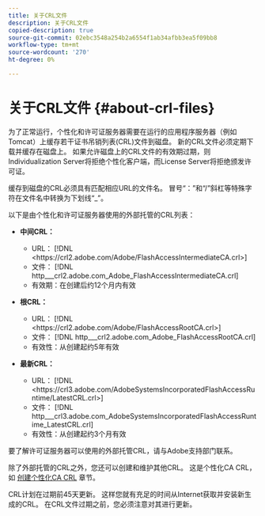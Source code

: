 ```yaml
---
title: 关于CRL文件
description: 关于CRL文件
copied-description: true
source-git-commit: 02ebc3548a254b2a6554f1ab34afbb3ea5f09bb8
workflow-type: tm+mt
source-wordcount: '270'
ht-degree: 0%

---
```


# 关于CRL文件 {#about-crl-files}

为了正常运行，个性化和许可证服务器需要在运行的应用程序服务器（例如Tomcat）上缓存若干证书吊销列表(CRL)文件到磁盘。 新的CRL文件必须定期下载并缓存在磁盘上。 如果允许磁盘上的CRL文件的有效期过期，则Individualization Server将拒绝个性化客户端，而License Server将拒绝颁发许可证。

缓存到磁盘的CRL必须具有匹配相应URL的文件名。 冒号“：”和“/”斜杠等特殊字符在文件名中转换为下划线“_”。

以下是由个性化和许可证服务器使用的外部托管的CRL列表：

* **中间CRL：**

   * URL： [!DNL <ht<span></span>tps://crl2.adobe.com/Adobe/FlashAccessIntermediateCA.crl>]
   * 文件： [!DNL http___crl2.adobe.com_Adobe_FlashAccessIntermediateCA.crl]
   * 有效期：在创建后约12个月内有效

* **根CRL：**

   * URL： [!DNL <ht<span></span>tps://crl2.adobe.com/Adobe/FlashAccessRootCA.crl>]
   * 文件： [!DNL http___crl2.adobe.com_Adobe_FlashAccessRootCA.crl]
   * 有效性：从创建起约5年有效

* **最新CRL：**

   * URL： [!DNL <ht<span></span>tps://crl3.adobe.com/AdobeSystemsIncorporatedFlashAccessRuntime/LatestCRL.crl>]
   * 文件： [!DNL http___crl3.adobe.com_AdobeSystemsIncorporatedFlashAccessRuntime_LatestCRL.crl]
   * 有效性：从创建起约3个月有效

要了解许可证服务器可以使用的外部托管CRL，请与Adobe支持部门联系。

<!---

Commenting out because of a security vulnerability reported in Jira PSIRT-20689. 

The following are externally hosted CRLs that are used only by the License Servers:

* URL: `https://crl2.adobe.com/Adobe/FlashAccessIndividualizationCA.crl`

* File: `http___crl2.adobe.com_Adobe_FlashAccessIndividualizationCA.crl`

* Validity: Good for approximately 3 months from creation

* URL: `https://individualization-crl.primetime.adobe.com/FlashAccessIndividualizationCA.crl`

* File: `http___individualization-crl.primetime.adobe.com_FlashAccessIndividualizationCA.crl`

* Validity: Good for approximately 3 months from creation

* URL: `https://individualization-crl.s3-website-us-east-1.amazonaws.com/FlashAccessIndividualizationCA.crl`

* File: `http___individualization-crl.s3-website-us-east-1.amazonaws.com_FlashAccessIndividualizationCA.crl`

* Validity: Good for approximately 3 months from creation

--->

除了外部托管的CRL之外，您还可以创建和维护其他CRL。 这是个性化CA CRL，如 [创建个性化CA CRL](../../../on-premises-i15n-server/server-configuration-section/server-properties/create-i15n-ca-crl.md) 章节。

CRL计划在过期前45天更新。 这样您就有充足的时间从Internet获取并安装新生成的CRL。 在CRL文件过期之前，您必须注意对其进行更新。
